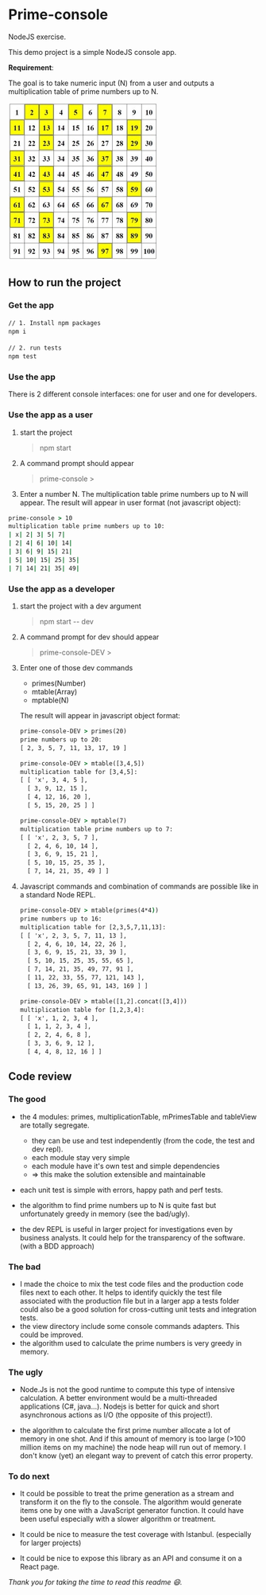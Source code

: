 # Prime-console

NodeJS exercise.

This demo project is a simple NodeJS console app.

**Requirement**:

The goal is to take numeric input (N) from a user and outputs a multiplication table of prime numbers up to N.

![prime-numbers-table](./resources/prime-numbers-table.jpg)

## How to run the project

### Get the app

```cmd
// 1. Install npm packages
npm i

// 2. run tests
npm test
```

### Use the app

There is 2 different console interfaces: one for user and one for developers.

### Use the app as a user

1. start the project

   > npm start

1. A command prompt should appear

   > prime-console >

1. Enter a number N. The multiplication table prime numbers up to N will appear. The result will appear in user format (not javascript object):

```cmd
prime-console > 10
multiplication table prime numbers up to 10:
| x| 2| 3| 5| 7|
| 2| 4| 6| 10| 14|
| 3| 6| 9| 15| 21|
| 5| 10| 15| 25| 35|
| 7| 14| 21| 35| 49|
```

### Use the app as a developer

1. start the project with a dev argument

   > npm start -- dev

1. A command prompt for dev should appear

   > prime-console-DEV >

1. Enter one of those dev commands

   - primes(Number)
   - mtable(Array)
   - mptable(N)

   The result will appear in javascript object format:

   ```cmd
   prime-console-DEV > primes(20)
   prime numbers up to 20:
   [ 2, 3, 5, 7, 11, 13, 17, 19 ]
   ```

   ```cmd
   prime-console-DEV > mtable([3,4,5])
   multiplication table for [3,4,5]:
   [ [ 'x', 3, 4, 5 ],
     [ 3, 9, 12, 15 ],
     [ 4, 12, 16, 20 ],
     [ 5, 15, 20, 25 ] ]
   ```

   ```cmd
   prime-console-DEV > mptable(7)
   multiplication table prime numbers up to 7:
   [ [ 'x', 2, 3, 5, 7 ],
     [ 2, 4, 6, 10, 14 ],
     [ 3, 6, 9, 15, 21 ],
     [ 5, 10, 15, 25, 35 ],
     [ 7, 14, 21, 35, 49 ] ]
   ```

1. Javascript commands and combination of commands are possible like in a standard Node REPL.

   ```cmd
   prime-console-DEV > mtable(primes(4*4))
   prime numbers up to 16:
   multiplication table for [2,3,5,7,11,13]:
   [ [ 'x', 2, 3, 5, 7, 11, 13 ],
     [ 2, 4, 6, 10, 14, 22, 26 ],
     [ 3, 6, 9, 15, 21, 33, 39 ],
     [ 5, 10, 15, 25, 35, 55, 65 ],
     [ 7, 14, 21, 35, 49, 77, 91 ],
     [ 11, 22, 33, 55, 77, 121, 143 ],
     [ 13, 26, 39, 65, 91, 143, 169 ] ]
   ```

   ```cmd
   prime-console-DEV > mtable([1,2].concat([3,4]))
   multiplication table for [1,2,3,4]:
   [ [ 'x', 1, 2, 3, 4 ],
     [ 1, 1, 2, 3, 4 ],
     [ 2, 2, 4, 6, 8 ],
     [ 3, 3, 6, 9, 12 ],
     [ 4, 4, 8, 12, 16 ] ]
   ```

## Code review

### The good

- the 4 modules: primes, multiplicationTable, mPrimesTable and tableView are totally segregate.

  - they can be use and test independently (from the code, the test and dev repl).
  - each module stay very simple
  - each module have it's own test and simple dependencies
  - => this make the solution extensible and maintainable

- each unit test is simple with errors, happy path and perf tests.

- the algorithm to find prime numbers up to N is quite fast but unfortunately greedy in memory (see the bad/ugly).

- the dev REPL is useful in larger project for investigations even by business analysts. It could help for the transparency of the software. (with a BDD approach)

### The bad

- I made the choice to mix the test code files and the production code files next to each other.
  It helps to identify quickly the test file associated with the production file but in a larger app a tests folder could also be a good solution for cross-cutting unit tests and integration tests.
- the view directory include some console commands adapters. This could be improved.
- the algorithm used to calculate the prime numbers is very greedy in memory.

### The ugly

- Node.Js is not the good runtime to compute this type of intensive calculation.
  A better environment would be a multi-threaded applications (C#, java...). Nodejs is better for quick and short asynchronous actions as I/O (the opposite of this project!).

- the algorithm to calculate the first prime number allocate a lot of memory in one shot.
  And if this amount of memory is too large (>100 million items on my machine)
  the node heap will run out of memory. I don't know (yet) an elegant way to prevent of catch this error property.

### To do next

- It could be possible to treat the prime generation as a stream and transform it on the fly to the console. The algorithm would generate items one by one with a JavaScript generator function. It could have been useful especially with a slower algorithm or treatment.

- It could be nice to measure the test coverage with Istanbul. (especially for larger projects)

- It could be nice to expose this library as an API and consume it on a React page.

_Thank you for taking the time to read this readme :smile:._
